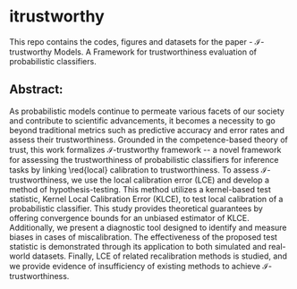 # itrustworthy
This repo contains the codes, figures and datasets for the paper - $\mathcal{I}$-trustworthy Models. A Framework for trustworthiness evaluation of probabilistic classifiers.

## Abstract:
As probabilistic models continue to permeate various facets of our society and contribute to scientific advancements, it becomes a necessity to go beyond traditional metrics such as predictive accuracy and error rates and assess their trustworthiness. Grounded in the competence-based theory of trust, this work formalizes $\mathcal{I}$-trustworthy framework -- a novel framework for assessing the trustworthiness of probabilistic classifiers for inference tasks by linking \red{local} calibration to trustworthiness. To assess $\mathcal{I}$-trustworthiness, we use the local calibration error (LCE) and develop a method of hypothesis-testing. This method utilizes a kernel-based test statistic, Kernel Local Calibration Error (KLCE), to test local calibration of a probabilistic classifier. This study provides theoretical guarantees by offering convergence bounds for an unbiased estimator of KLCE. Additionally, we present a diagnostic tool designed to identify and measure biases in cases of miscalibration. The effectiveness of the proposed test statistic is demonstrated through its application to both simulated and real-world datasets. Finally, LCE of related recalibration methods is studied, and we provide evidence of insufficiency of existing methods to achieve $\mathcal{I}$-trustworthiness.

